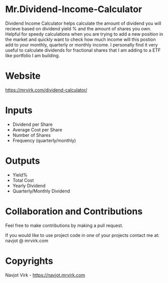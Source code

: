 # Mr.Dividend-Income-Calculator
Dividend Income Calculator helps calculate the amount of dividend you will recieve based on dividend yield % and the amount of shares you own. Helpful for speedy calculations when you are trying to add a new position in the market and quickly want to check how much income will this postion add to your monthly, quarterly or monthly income. I personally find it very useful to calculate dividends for fractional shares that I am adding to a ETF like portfolio I am building.

# Website
https://mrvirk.com/dividend-calculator/

# Inputs
- Dividend per Share
- Average Cost per Share
- Number of Shares
- Frequency (quarterly/monthly)

# Outputs
- Yield%
- Total Cost
- Yearly Dividend
- Quarterly/Monthly Dividend

# Collaboration and Contributions
Feel free to make contributions by making a pull request.

If you would like to use project code in one of your projects contact me at: navjot @ mrvirk.com

# Copyrights
Navjot Virk - https://navjot.mrvirk.com
